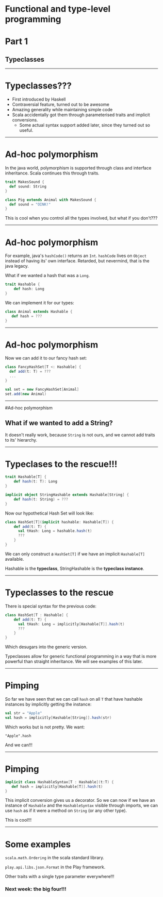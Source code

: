 # Functional and type-level programming

# Part 1

## Typeclasses

---

# Typeclasses???

- First introduced by Haskell
- Contraversial feature, turned out to be awesome
- Amazing generality while maintaining simple code
- Scala accidentally got them through parameterised traits and implicit conversions.
  - Some actual syntax support added later, since they turned out so useful.

---

# Ad-hoc polymorphism

In the java world, polymorphism is supported through class and interface inheritance. Scala continues this through traits.

```scala
trait MakesSound {
  def sound: String
}

class Pig extends Animal with MakesSound {
  def sound = "OINK!"
}
```
This is cool when you control all the types involved, but what if you don't???

---

# Ad-hoc polymorphism

For example, java's `hashCode()` returns an `Int`. `hashCode` lives on `Object` instead of having its' own interface. Retarded, but nevermind, that is the java legacy.

What if we wanted a hash that was a `Long`.
```scala
trait Hashable {
	def hash: Long
}
```

We can implement it for our types:

```scala
class Animal extends Hashable {
   def hash = ???
}
```

---

# Ad-hoc polymorphism

Now we can add it to our fancy hash set:

```scala
class FancyHashSet[T <: Hashable] {
  def add(t: T) = ???
  ...
}

val set = new FancyHashSet[Animal]
set.add(new Animal)
```

---

#Ad-hoc polymorphism

## What if we wanted to add a String?

It doesn't really work, because `String` is not ours, and we cannot add traits to its' hierarchy.

---
# Typeclases to the rescue!!!

```scala
trait Hashable[T] {
	def hash(t: T): Long
}

implicit object StringHashable extends Hashable[String] {
	def hash(t: String) = ???
}
```

Now our hypothetical Hash Set will look like:

```scala
class HashSet[T](implicit hashable: Hashable[T]) {
	def add(t: T) {
	  val tHash: Long = hashable.hash(t)
	  ???
	}
}
```
We can only construct a `HashSet[T]` if we have an implicit `Hashable[T]` available.


Hashable is the **typeclass**, StringHashable is the **typeclass instance**.

---

# Typeclasses to the rescue

There is special syntax for the previous code:

```scala
class HashSet[T : Hashable] {
    def add(t: T) {
      val tHash: Long = implicitly[Hashable[T]].hash(t)
      ???
    }
}
```

Which desugars into the generic version.

Typeclasses allow for generic functional programming in a way that is more powerful than straight inheritance. We will see examples of this later.

---

# Pimping

So far we have seen that we can call `hash` on all `T` that have hashable instances by implicitly getting the instance:

```scala
val str = "Apple"
val hash = implicitly[Hashable[String]].hash(str)
```
Which works but is not pretty. We want:

```
"Apple".hash
```
And we can!!!

---

# Pimping

```scala
implicit class HashableSyntax[T : Hashable](t:T) {
   def hash = implicitly[Hashable[T]].hash(t)
}
```

This implicit conversion gives us a decorator. So we can now if we have an instance of `Hashable` and the `HashableSyntax` visible through imports, we can use `hash` as if it were a method on `String` (or any other type).

This is cool!!!

---

# Some examples

`scala.math.Ordering` in the scala standard library.

`play.api.libs.json.Format` in the Play framework.

Other traits with a single type parameter everywhere!!!

### Next week: the big four!!!
